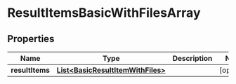 

# ResultItemsBasicWithFilesArray


## Properties

| Name | Type | Description | Notes |
|------------ | ------------- | ------------- | -------------|
|**resultItems** | [**List&lt;BasicResultItemWithFiles&gt;**](BasicResultItemWithFiles.md) |  |  [optional] |



